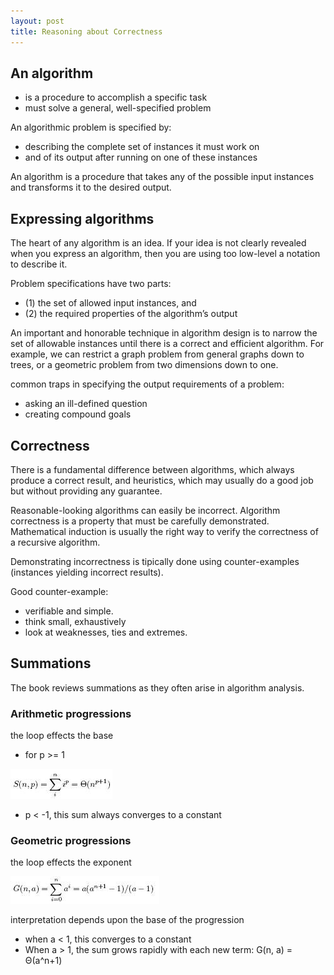 ```yaml
---
layout: post
title: Reasoning about Correctness
---
```


## An algorithm

* is a procedure to accomplish a specific task
* must solve a general, well-specified problem

An algorithmic problem is specified by:

* describing the complete set of instances it must work on
* and of its output after running on one of these instances

An algorithm is a procedure that takes any of the possible input instances and transforms it to the desired output.

## Expressing algorithms

The heart of any algorithm is an idea. If your idea is not clearly revealed when you express an algorithm, then you are using too low-level a notation to describe it.

Problem specifications have two parts:

* (1) the set of allowed input instances, and
* (2) the required properties of the algorithm’s output

An important and honorable technique in algorithm design is to narrow the set of allowable instances until there is a correct and efficient algorithm. For example, we can restrict a graph problem from general graphs down to trees, or a geometric problem from two dimensions down to one.

common traps in specifying the output requirements of a problem:

* asking an ill-defined question
* creating compound goals

## Correctness

There is a fundamental difference between algorithms, which always produce a correct result, and heuristics, which may usually do a good job but without providing any guarantee.

Reasonable-looking algorithms can easily be incorrect. Algorithm correctness is a property that must be carefully demonstrated. Mathematical induction is usually the right way to verify the correctness of a recursive algorithm.

Demonstrating incorrectness is tipically done using counter-examples (instances yielding incorrect results).

Good counter-example:

* verifiable and simple.
* think small, exhaustively
* look at weaknesses, ties and extremes.

## Summations

The book reviews summations as they often arise in algorithm analysis.

### Arithmetic progressions

the loop effects the base

* for p >= 1

![image](images/1.3-arithmetic_progressions.jpg)

* p < -1, this sum always converges to a constant

### Geometric progressions

the loop effects the exponent

![image](images/1.3-geometric_progressions.jpg)

interpretation depends upon the base of the progression

* when a < 1, this converges to a constant
* When a > 1, the sum grows rapidly with each new term: G(n, a) = &Theta;(a^n+1)
